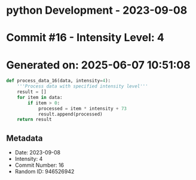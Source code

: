 ﻿# python Development - 2023-09-08
# Commit #16 - Intensity Level: 4
# Generated on: 2025-06-07 10:51:08
```python
def process_data_16(data, intensity=4):
    '''Process data with specified intensity level'''
    result = []
    for item in data:
        if item > 0:
            processed = item * intensity + 73
            result.append(processed)
    return result
```
## Metadata
- Date: 2023-09-08
- Intensity: 4
- Commit Number: 16
- Random ID: 946526942
